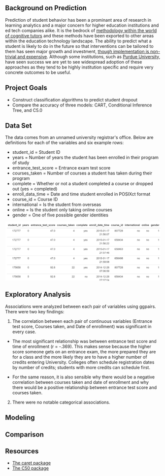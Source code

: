 ## Background on Prediction

Prediction of student behavior has been a prominant area of research in learning analytics and a major concern for higher education institutions and ed tech companies alike. It is the bedrock of [methodology within the world of cognitive tutors](https://solaresearch.org/hla-17/hla17-chapter5/) and these methods have been exported to other areas within the education technology landscape. The ability to predict what a student is likely to do in the future so that interventions can be tailored to them has seen major growth and investment, [though implementation is non-trivial and expensive](https://www.newamerica.org/education-policy/policy-papers/promise-and-peril-predictive-analytics-higher-education/). Although some institutions, such as [Purdue University](https://www.itap.purdue.edu/learning/tools/forecast.html), have seen success we are yet to see widespread adoption of these approaches as they tend to be highly institution specific and require very concrete outcomes to be useful. 

## Project Goals

* Construct classification algorithms to predict student dropout
* Compare the accuracy of three models: CART, Conditional Inference Tree, and C5.0

## Data Set
The data comes from an unnamed university registrar's office. 
Below are definitions for each of the variables and six example rows:

* student_id = Student ID
* years = Number of years the student has been enrolled in their program of study
* entrance_test_score = Entrance exam test score
* courses_taken = Number of courses a student has taken during their program
* complete = Whether or not a student completed a course or dropped out (yes = completed)
* enroll_data_time = Date and time student enrolled in POSIXct format
* course_id = Course ID
* international = Is the student from overseas
* online = Is the student only taking online courses
* gender = One of five possible gender identities

![](sampledata.png)

## Exploratory Analysis

Associations were analyzed between each pair of variables using ggpairs. There were two key findings:

1. The correlation between each pair of continuous variables (Entrance test score, Courses taken, and Date of enrollment) was significant in every case. 

  * The most significant relationship was between entrance test score and time of enrollment (r = -.369). This makes sense because the higher score someone gets on an entrance exam, the more prepared they are for a class and the more likely they are to have a higher number of credits entering University. Colleges often schedule registration dates by number of credits; students with more credits can schedule first.

  * For the same reason, it is also sensible why there would be a negative correlation between courses taken and date of enrollment and why there would be a positive relationship between entrance test score and courses taken.

2. There were no notable categorical associations.

## Modeling

## Comparison



## Resources

* [The caret package](https://topepo.github.io/caret/train-models-by-tag.html)
* [The C50 package](https://topepo.github.io/C5.0/)





